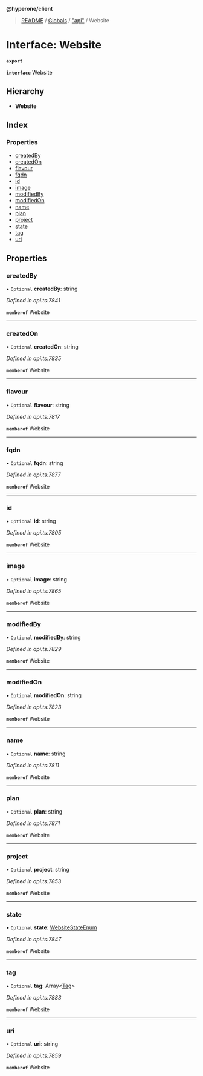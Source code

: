 **@hyperone/client**

> [README](../README.md) / [Globals](../globals.md) / ["api"](../modules/_api_.md) / Website

# Interface: Website

**`export`** 

**`interface`** Website

## Hierarchy

* **Website**

## Index

### Properties

* [createdBy](_api_.website.md#createdby)
* [createdOn](_api_.website.md#createdon)
* [flavour](_api_.website.md#flavour)
* [fqdn](_api_.website.md#fqdn)
* [id](_api_.website.md#id)
* [image](_api_.website.md#image)
* [modifiedBy](_api_.website.md#modifiedby)
* [modifiedOn](_api_.website.md#modifiedon)
* [name](_api_.website.md#name)
* [plan](_api_.website.md#plan)
* [project](_api_.website.md#project)
* [state](_api_.website.md#state)
* [tag](_api_.website.md#tag)
* [uri](_api_.website.md#uri)

## Properties

### createdBy

• `Optional` **createdBy**: string

*Defined in api.ts:7841*

**`memberof`** Website

___

### createdOn

• `Optional` **createdOn**: string

*Defined in api.ts:7835*

**`memberof`** Website

___

### flavour

• `Optional` **flavour**: string

*Defined in api.ts:7817*

**`memberof`** Website

___

### fqdn

• `Optional` **fqdn**: string

*Defined in api.ts:7877*

**`memberof`** Website

___

### id

• `Optional` **id**: string

*Defined in api.ts:7805*

**`memberof`** Website

___

### image

• `Optional` **image**: string

*Defined in api.ts:7865*

**`memberof`** Website

___

### modifiedBy

• `Optional` **modifiedBy**: string

*Defined in api.ts:7829*

**`memberof`** Website

___

### modifiedOn

• `Optional` **modifiedOn**: string

*Defined in api.ts:7823*

**`memberof`** Website

___

### name

• `Optional` **name**: string

*Defined in api.ts:7811*

**`memberof`** Website

___

### plan

• `Optional` **plan**: string

*Defined in api.ts:7871*

**`memberof`** Website

___

### project

• `Optional` **project**: string

*Defined in api.ts:7853*

**`memberof`** Website

___

### state

• `Optional` **state**: [WebsiteStateEnum](../enums/_api_.websitestateenum.md)

*Defined in api.ts:7847*

**`memberof`** Website

___

### tag

• `Optional` **tag**: Array\<[Tag](_api_.tag.md)>

*Defined in api.ts:7883*

**`memberof`** Website

___

### uri

• `Optional` **uri**: string

*Defined in api.ts:7859*

**`memberof`** Website
